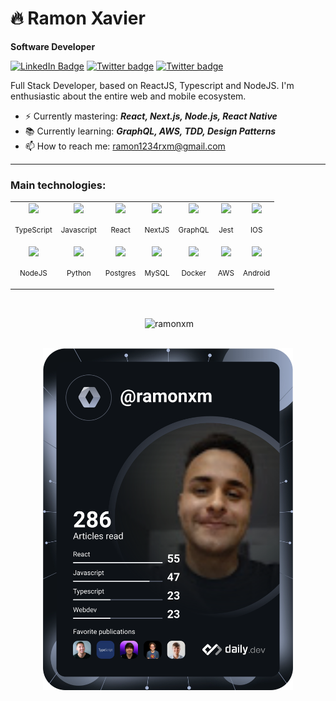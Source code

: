 
# 🔥 Ramon Xavier

**Software Developer** 

[![LinkedIn Badge](https://img.shields.io/badge/linkedin-blue?logo=linkedin&style=for-the-badge&logoColor=white)](https://linkedin.com/in/ramonxm)
[![Twitter badge](https://img.shields.io/badge/twitter-black?logo=twitter&style=for-the-badge&logoColor=white)](https://twitter.com/ramonrxm)
[![Twitter badge](https://img.shields.io/badge/instagram-red?logo=instagram&style=for-the-badge&logoColor=white)](https://instagram.com/ramonxm)

Full Stack Developer, based on ReactJS, Typescript and NodeJS. I'm enthusiastic about the entire web and mobile ecosystem.

- ⚡ Currently mastering: **_React, Next.js, Node.js, React Native_**
- 📚 Currently learning: **_GraphQL, AWS, TDD,  Design Patterns_**
- 📫 How to reach me: ramon1234rxm@gmail.com

---

### Main technologies:

<table>
  <tr>
    <td align="center">
        <img src="https://cdn.jsdelivr.net/gh/devicons/devicon/icons/typescript/typescript-original.svg" width="50" />
        <p><small>TypeScript</small></p>
    </td>
    <td align="center">
        <img src="https://cdn.jsdelivr.net/gh/devicons/devicon/icons/javascript/javascript-original.svg" width="50" />
        <p><small>Javascript</small></p>
    </td>
    <td align="center">
        <img src="https://cdn.jsdelivr.net/gh/devicons/devicon/icons/react/react-original.svg" width="50" />
        <p><small>React</small></p>
    </td>
    <td align="center">
        <img src="https://cdn.jsdelivr.net/gh/devicons/devicon/icons/nextjs/nextjs-original.svg" width="50" />
        <p><small>NextJS</small></p>
    </td>
    <td align="center">
        <img src="https://cdn.jsdelivr.net/gh/devicons/devicon/icons/graphql/graphql-plain.svg" width="50" />
        <p><small>GraphQL</small></p>
    </td>
    <td align="center">
        <img src="https://cdn.jsdelivr.net/gh/devicons/devicon/icons/jest/jest-plain.svg" width="50" />
        <p><small>Jest</small></p>
    </td>
    <td align="center">
        <img src="https://cdn.jsdelivr.net/gh/devicons/devicon/icons/apple/apple-original.svg" width="50" />
        <p><small>IOS</small></p>
    </td>
  </tr>

  <tr>
    <td align="center">
        <img src="https://cdn.jsdelivr.net/gh/devicons/devicon/icons/nodejs/nodejs-plain.svg" width="50" />
        <p><small>NodeJS</small></p>
    </td>
    <td align="center">
        <img src="https://cdn.jsdelivr.net/gh/devicons/devicon/icons/python/python-original.svg" width="50" />
        <p><small>Python</small></p>
    </td>
    <td align="center">
        <img src="https://cdn.jsdelivr.net/gh/devicons/devicon/icons/postgresql/postgresql-plain.svg" width="50" />
        <p><small>Postgres</small></p>
    </td>
    <td align="center">
        <img src="https://cdn.jsdelivr.net/gh/devicons/devicon/icons/mysql/mysql-plain.svg" width="50" />
        <p><small>MySQL</small></p>
    </td>
    <td align="center">
        <img src="https://cdn.jsdelivr.net/gh/devicons/devicon/icons/docker/docker-plain.svg" width="50" />
        <p><small>Docker</small></p>
    </td>
    <td align="center">
        <img src="https://cdn.jsdelivr.net/gh/devicons/devicon/icons/amazonwebservices/amazonwebservices-original.svg" width="50" />
        <p><small>AWS</small></p>
    </td>
    <td align="center">
        <img src="https://cdn.jsdelivr.net/gh/devicons/devicon/icons/android/android-plain.svg" width="50" />
        <p><small>Android</small></p>
    </td>
  </tr>
</table>

<br>

<section align="center">
<p>&nbsp;<img align="center" src="https://github-readme-streak-stats.herokuapp.com/?user=ramonxm&theme=dracula" min-width="400px" max-width="400px" width="400px" alt="ramonxm" /></p>
</section>



<br/>
<section align="center">
<a href="https://app.daily.dev/DailyDevTips"><img src="https://github.com/ramonxm/ramonxm/blob/main/devcard.svg" width="400" alt="Ramon Xavier's Dev Card"/></a>
</section>
